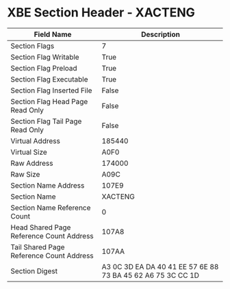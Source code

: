 # XBE Section Header - XACTENG

| Field Name | Description |
|---|---|
| Section Flags | 7 |
| Section Flag Writable | True |
| Section Flag Preload | True |
| Section Flag Executable | True |
| Section Flag Inserted File | False |
| Section Flag Head Page Read Only | False |
| Section Flag Tail Page Read Only | False |
| Virtual Address | 185440 |
| Virtual Size | A0F0 |
| Raw Address | 174000 |
| Raw Size | A09C |
| Section Name Address | 107E9 |
| Section Name | XACTENG |
| Section Name Reference Count | 0 |
| Head Shared Page Reference Count Address | 107A8 |
| Tail Shared Page Reference Count Address | 107AA |
| Section Digest | A3 0C 3D EA DA 40 41 EE 57 6E 88 73 BA 45 62 A6 75 3C CC 1D |
